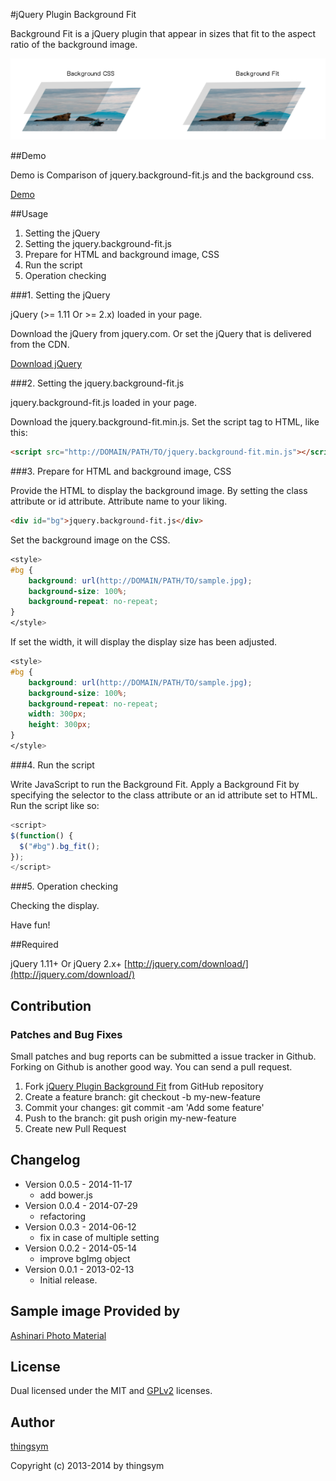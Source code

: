 #jQuery Plugin Background Fit

Background Fit is a jQuery plugin that appear in sizes that fit to the aspect ratio of the background image.


<img src="./src/header.png">

##Demo

Demo is Comparison of jquery.background-fit.js and the background css.

[Demo](http://project.thingslabo.com/jquery.background-fit/examples/)

##Usage

1. Setting the jQuery
2. Setting the jquery.background-fit.js
3. Prepare for HTML and background image, CSS
4. Run the script
5. Operation checking

###1. Setting the jQuery

jQuery (>= 1.11 Or >= 2.x) loaded in your page. 

Download the jQuery from jquery.com. Or set the jQuery that is delivered from the CDN.

[Download jQuery](http://jquery.com/download/)

###2. Setting the jquery.background-fit.js


jquery.background-fit.js loaded in your page. 

Download the jquery.background-fit.min.js. Set the script tag to HTML, like this:

```html
<script src="http://DOMAIN/PATH/TO/jquery.background-fit.min.js"></script>
```

###3. Prepare for HTML and background image, CSS

Provide the HTML to display the background image. By setting the class attribute or id attribute. Attribute name to your liking.

```html
<div id="bg">jquery.background-fit.js</div>
```


Set the background image on the CSS.

```css
<style>
#bg {
	background: url(http://DOMAIN/PATH/TO/sample.jpg);
	background-size: 100%;
	background-repeat: no-repeat;
}
</style>
```

If set the width, it will display the display size has been adjusted.

```css
<style>
#bg {
	background: url(http://DOMAIN/PATH/TO/sample.jpg);
	background-size: 100%;
	background-repeat: no-repeat;
    width: 300px;
    height: 300px;
}
</style>
```

###4. Run the script

Write JavaScript to run the Background Fit. 
Apply a Background Fit by specifying the selector to the class attribute or an id attribute set to HTML. Run the script like so:

```javascript
<script>
$(function() {
  $("#bg").bg_fit();
});
</script>
```

###5. Operation checking

Checking the display.

Have fun!


##Required

jQuery 1.11+ Or jQuery 2.x+
 [http://jquery.com/download/](http://jquery.com/download/)

## Contribution

### Patches and Bug Fixes

Small patches and bug reports can be submitted a issue tracker in Github. Forking on Github is another good way. You can send a pull request.

1. Fork [jQuery Plugin Background Fit](https://github.com/thingsym/jquery.background-fit) from GitHub repository
2. Create a feature branch: git checkout -b my-new-feature
3. Commit your changes: git commit -am 'Add some feature'
4. Push to the branch: git push origin my-new-feature
5. Create new Pull Request

## Changelog

* Version 0.0.5 - 2014-11-17
	* add bower.js
* Version 0.0.4 - 2014-07-29
	* refactoring
* Version 0.0.3 - 2014-06-12
	* fix in case of multiple setting
* Version 0.0.2 - 2014-05-14
	* improve bgImg object
* Version 0.0.1 - 2013-02-13
	* Initial release.

## Sample image Provided by

[Ashinari Photo Material](http://www.ashinari.com)

## License

Dual licensed under the MIT and [GPLv2](https://www.gnu.org/licenses/gpl-2.0.html) licenses.

## Author

[thingsym](https://github.com/thingsym)

Copyright (c) 2013-2014 by thingsym

